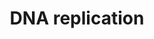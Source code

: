 ---
annotations:
- type: Pathway Ontology
  value: DNA replication pathway
authors:
- Kdahlquist
- MaintBot
- D.Koren
- Thomas
- Christine Chichester
- LWackers
- Eweitz
description: 'DNA replication, the basis for biological inheritance, is a fundamental
  process occurring in all living organisms to copy their DNA. This process is "replication"
  in that each strand of the original double-stranded DNA molecule serves as template
  for the reproduction of the complementary strand. Hence, following DNA replication,
  two identical DNA molecules have been produced from a single double-stranded DNA
  molecule. Cellular proofreading and error-checking mechanisms ensure near perfect
  fidelity for DNA replication.  Source: [[wikipedia:DNA_replication|Wikipedia]]'
last-edited: 2021-05-14
organisms:
- Danio rerio
redirect_from:
- /index.php/Pathway:WP451
- /instance/WP451
schema-jsonld:
- '@context': https://schema.org/
  '@id': https://wikipathways.github.io/pathways/WP451.html
  '@type': Dataset
  creator:
    '@type': Organization
    name: WikiPathways
  description: 'DNA replication, the basis for biological inheritance, is a fundamental
    process occurring in all living organisms to copy their DNA. This process is "replication"
    in that each strand of the original double-stranded DNA molecule serves as template
    for the reproduction of the complementary strand. Hence, following DNA replication,
    two identical DNA molecules have been produced from a single double-stranded DNA
    molecule. Cellular proofreading and error-checking mechanisms ensure near perfect
    fidelity for DNA replication.  Source: [[wikipedia:DNA_replication|Wikipedia]]'
  keywords:
  - zgc:56264
  - POLD3
  - zgc:56598
  - ORC2
  - rpa2
  - POLD4
  - gmnn
  - CDC6
  - pold2
  - prim1
  - mcm2
  - zgc:110810
  - POLE2
  - orc6
  - rfc4
  - zgc:77827
  - POLD1
  - zgc:101602
  - UBC
  - ASK
  - zgc:77841
  - zgc:85772
  - POLA2
  - RPA4
  - CDT1
  - orc1
  - MCM6
  - MCM10
  - mcm3
  - mcm4
  - orc3l
  - POLA1
  - MCM7
  - rfc5
  - rfc3
  - zgc:110727
  - RFC1
  - zgc:56310
  - pcna
  - rpa1
  - mcm5
  - UBA52
  - POLE
  license: CC0
  name: DNA replication
seo: CreativeWork
title: DNA replication
wpid: WP451
---